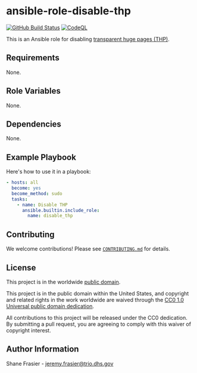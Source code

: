 # ansible-role-disable-thp #

[![GitHub Build Status](https://github.com/cisagov/ansible-role-disable-thp/workflows/build/badge.svg)](https://github.com/cisagov/ansible-role-disable-thp/actions)
[![CodeQL](https://github.com/cisagov/ansible-role-disable-thp/workflows/CodeQL/badge.svg)](https://github.com/cisagov/ansible-role-disable-thp/actions/workflows/codeql-analysis.yml)

This is an Ansible role for disabling [transparent huge pages
(THP)](https://www.mongodb.com/docs/manual/tutorial/transparent-huge-pages/).

## Requirements ##

None.

## Role Variables ##

None.

<!--
| Variable | Description | Default | Required |
|----------|-------------|---------|----------|
| optional_variable | Describe its purpose. | `default_value` | No |
| required_variable | Describe its purpose. | n/a | Yes |
-->

## Dependencies ##

None.

## Example Playbook ##

Here's how to use it in a playbook:

```yaml
- hosts: all
  become: yes
  become_method: sudo
  tasks:
    - name: Disable THP
      ansible.builtin.include_role:
        name: disable_thp
```

## Contributing ##

We welcome contributions!  Please see [`CONTRIBUTING.md`](CONTRIBUTING.md) for
details.

## License ##

This project is in the worldwide [public domain](LICENSE).

This project is in the public domain within the United States, and
copyright and related rights in the work worldwide are waived through
the [CC0 1.0 Universal public domain
dedication](https://creativecommons.org/publicdomain/zero/1.0/).

All contributions to this project will be released under the CC0
dedication. By submitting a pull request, you are agreeing to comply
with this waiver of copyright interest.

## Author Information ##

Shane Frasier - <jeremy.frasier@trio.dhs.gov>
